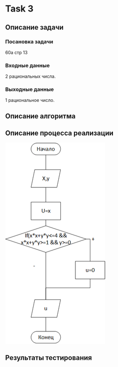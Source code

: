 # Task 3
## Описание задачи
### Посановка задачи
60а стр 13
### Входные данные
2 рациональных числа.
### Выходные данные
1 рациональное число.
## Описание алгоритма

## Описание процесса реализации
![блок-схема](https://github.com/Samoed/PracCourse1/blob/master/Task%203/docs/%D0%91%D0%BB%D0%BE%D0%BA-%D1%81%D1%85%D0%B5%D0%BC%D0%B0.png?raw=true)



## Результаты тестирования
